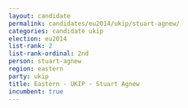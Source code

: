 ```yaml
---
layout: candidate
permalink: candidates/eu2014/ukip/stuart-agnew/
categories: candidate ukip
election: eu2014
list-rank: 2
list-rank-ordinal: 2nd
person: stuart-agnew
region: eastern
party: ukip
title: Eastern - UKIP - Stuart Agnew
incumbent: true
---
```

